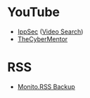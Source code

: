 YouTube
=======

 - [IppSec](https://ippsec.rocks/?#) ([Video Search](https://ippsec.rocks/?#))
 - [TheCyberMentor](https://www.youtube.com/c/TheCyberMentor)

RSS
===

 - [Monito.RSS Backup](./RSS.json)